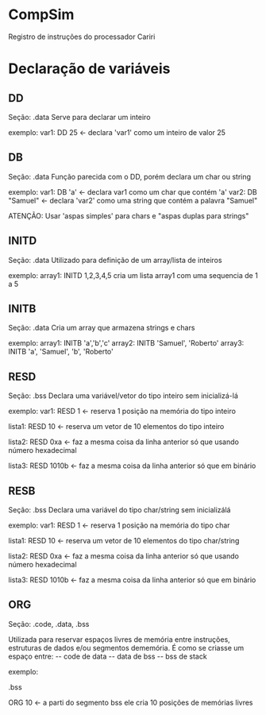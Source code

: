 # CompSim
Registro de instruções do processador Cariri

# Declaração de variáveis
## DD

Seção: .data
Serve para declarar um inteiro

exemplo: 
var1: DD 25 <- declara 'var1' como um inteiro de valor 25
## DB
Seção: .data
Função parecida com o DD, porém declara um char ou string

exemplo:
var1: DB 'a' <- declara var1 como um char que contém 'a'
var2: DB "Samuel" <- declara 'var2' como uma string que contém a palavra "Samuel"

ATENÇÃO: Usar 'aspas simples' para chars e "aspas duplas para strings"
## INITD
Seção: .data
Utilizado para definição de um array/lista de inteiros

exemplo:
array1: INITD 1,2,3,4,5 cria um lista array1 com uma sequencia de 1 a 5
## INITB

Seção: .data
Cria um array que armazena strings e chars

exemplo:
array1: INITB 'a','b','c'
array2: INITB 'Samuel', 'Roberto'
array3: INITB 'a', 'Samuel', 'b', 'Roberto'
## RESD
Seção: .bss
Declara uma variável/vetor do tipo inteiro sem inicializá-lá

exemplo:
var1: RESD 1 <- reserva 1 posição na memória do tipo inteiro

lista1: RESD 10 <- reserva um vetor de 10 elementos do tipo inteiro

lista2: RESD 0xa <- faz a mesma coisa da linha anterior só que usando número hexadecimal

lista3: RESD 1010b <- faz a mesma coisa da linha anterior só que em binário

## RESB

Seção: .bss
Declara uma variável do tipo char/string sem inicializálá

exemplo:
var1: RESD 1 <- reserva 1 posição na memória do tipo char

lista1: RESD 10 <- reserva um vetor de 10 elementos do tipo char/string

lista2: RESD 0xa <- faz a mesma coisa da linha anterior só que usando número hexadecimal

lista3: RESD 1010b <- faz a mesma coisa da linha anterior só que em binário

## ORG

Seção: .code, .data, .bss

Utilizada para reservar espaços livres de memória entre instruções, estruturas de dados e/ou segmentos dememória. É como se criasse um espaço entre:
-- code de data
-- data de bss
-- bss de stack

exemplo:

.bss

ORG 10 <- a parti do segmento bss ele cria 10 posições de memórias livres
